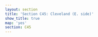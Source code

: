 ```yaml
---
layout: section
title: 'Section C45: Cleveland (E. side)'
show_title: true
map: 'yes'
section: C45
---
```

